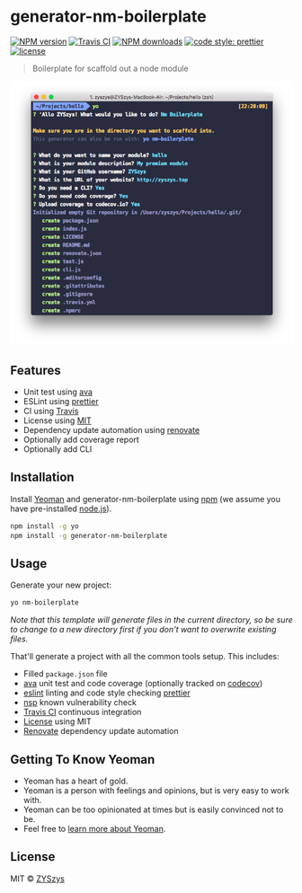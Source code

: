 # generator-nm-boilerplate 

[![NPM version](https://img.shields.io/npm/v/generator-nm-boilerplate.svg?style=flat)](https://npmjs.org/package/generator-nm-boilerplate)
[![Travis CI](https://travis-ci.org/ZYSzys/generator-nm-boilerplate.svg?branch=master)](https://travis-ci.org/ZYSzys/generator-nm-boilerplate)
[![NPM downloads](http://img.shields.io/npm/dm/generator-nm-boilerplate.svg?style=flat)](https://npmjs.org/package/generator-nm-boilerplate)
[![code style: prettier](https://img.shields.io/badge/code_style-prettier-ff69b4.svg?style=flat)](https://github.com/prettier/prettier)
[![license](https://img.shields.io/github/license/ZYSzys/generator-nm-boilerplate.svg)](https://github.com/ZYSzys/generator-nm-boilerplate/blob/master/LICENSE)

> Boilerplate for scaffold out a node module

![](/screenshot.png)

## Features

- Unit test using [ava](https://github.com/avajs/ava)
- ESLint using [prettier](https://github.com/prettier/prettier)
- CI using [Travis](https://travis-ci.org/)
- License using [MIT](https://mit-license.org/) 
- Dependency update automation using [renovate](https://github.com/renovatebot/renovate)
- Optionally add coverage report
- Optionally add CLI

## Installation

Install [Yeoman](http://yeoman.io) and generator-nm-boilerplate using [npm](https://www.npmjs.com/) (we assume you have pre-installed [node.js](https://nodejs.org/)).

```bash
npm install -g yo
npm install -g generator-nm-boilerplate
```

## Usage

Generate your new project:

```bash
yo nm-boilerplate
```

*Note that this template will generate files in the current directory, so be sure to change to a new directory first if you don't want to overwrite existing files.*

That'll generate a project with all the common tools setup. This includes:

- Filled `package.json` file
- [ava](https://github.com/avajs/ava) unit test and code coverage (optionally tracked on [codecov](https://codecov.io/))
- [eslint](http://eslint.org/) linting and code style checking [prettier](https://github.com/prettier/prettier)
- [nsp](https://nodesecurity.io/) known vulnerability check
- [Travis CI](https://travis-ci.org/) continuous integration
- [License](https://spdx.org/licenses/) using MIT
- [Renovate](https://github.com/renovatebot/renovate) dependency update automation


## Getting To Know Yeoman

 * Yeoman has a heart of gold.
 * Yeoman is a person with feelings and opinions, but is very easy to work with.
 * Yeoman can be too opinionated at times but is easily convinced not to be.
 * Feel free to [learn more about Yeoman](http://yeoman.io/).

## License

MIT © [ZYSzys](zyszys.top)
